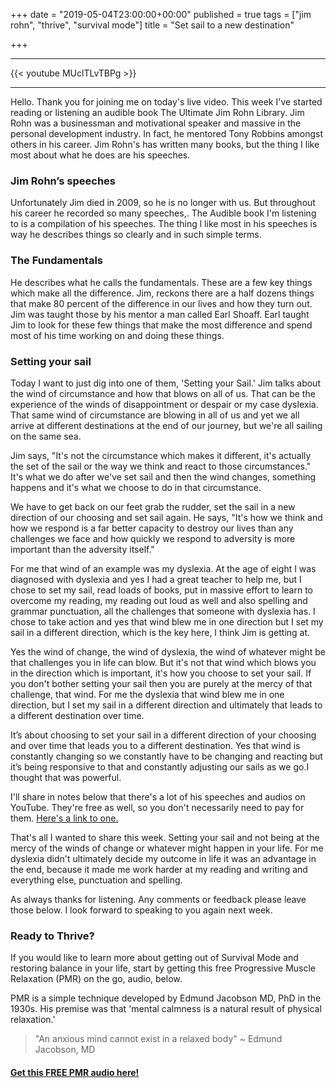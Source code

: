 +++
date = "2019-05-04T23:00:00+00:00"
published = true
tags = ["jim rohn", "thrive", "survival mode"]
title = "Set sail to a new destination"

+++
***
{{< youtube MUclTLvTBPg >}}
***


Hello. Thank you for joining me on today's live video. This week I've started reading or listening an audible book The Ultimate Jim Rohn Library. Jim Rohn was a businessman and motivational speaker and massive in the personal development industry. In fact, he mentored Tony Robbins amongst others in his career. Jim Rohn's has written many books, but the thing I like most about what he does are his speeches.

### Jim Rohn’s speeches

Unfortunately Jim died in 2009, so he is no longer with us. But throughout his career he recorded so many speeches,. The Audible book I'm listening to is a compilation of his speeches. The thing l like most in his speeches is way he describes things so clearly and in such simple terms. 

### The Fundamentals

He describes what he calls the fundamentals. These are a few key things which make all the difference. Jim, reckons there are a half dozens things that make 80 percent of the difference in our lives and how they turn out. Jim was taught those by his mentor a man called Earl Shoaff. Earl taught Jim to look for these few things that make the most difference and spend most of his time working on and doing these things. 

### Setting your sail

Today I want to just dig into one of them, 'Setting your Sail.' Jim talks about the wind of circumstance and how that blows on all of us. That can be the experience of the winds of disappointment or despair or my case dyslexia. That same wind of circumstance are blowing in all of us and yet we all arrive at different destinations at the end of our journey, but we're all sailing on the same sea. 

Jim says, "It's not the circumstance which makes it different, it's actually the set of the sail or the way we think and react to those circumstances." It's what we do after we've set sail and then the wind changes, something happens and it's what we choose to do in that circumstance.

We have to get back on our feet grab the rudder, set the sail in a new direction of our choosing and set sail again. He says, "It's how we think and how we respond is a far better capacity to destroy our lives than any challenges we face and how quickly we respond to adversity is more important than the adversity itself." 

For me that wind of an example was my dyslexia. At the age of eight I was diagnosed with dyslexia and yes I had a great teacher to help me, but I chose to set my sail, read loads of books, put in massive effort to learn to overcome my reading, my reading out loud as well and also spelling and grammar punctuation, all the challenges that someone with dyslexia has. I chose to take action and yes that wind blew me in one direction but I set my sail in a different direction, which is the key here, I think Jim is getting at.  

Yes the wind of change, the wind of dyslexia, the wind of whatever might be that challenges you in life can blow. But it's not that wind which blows you in the direction which is important, it's how you choose to set your sail. If you don't bother setting your sail then you are purely at the mercy of that challenge, that wind.
For me the dyslexia that wind blew me in one direction, but I set my sail in a different direction and ultimately that leads to a different destination over time.

It’s about choosing to set your sail in a different direction of your choosing and over time that leads you to a different destination. Yes that wind is constantly changing so we constantly have to be changing and reacting but it’s being responsive to that and constantly adjusting our sails as we go.I thought that was powerful. 

I'll share in notes below that there's a lot of his speeches and audios on YouTube. They're free as well, so you don't necessarily need to pay for them. [Here's a link to one.](https://youtu.be/qRLLH1fL6cI)

That's all I wanted to share this week. Setting your sail and not being at the mercy of the winds of change or whatever might happen in your life. For me dyslexia didn't ultimately decide my outcome in life it was an advantage in the end, because it made me work harder at my reading and writing and everything else, punctuation and spelling.

As always thanks for listening. Any comments or feedback please leave those below. I look forward to speaking to you again next week.


### Ready to Thrive?

If you would like to learn more about getting out of Survival Mode and restoring balance in your life, start by getting this free Progressive Muscle Relaxation (PMR) on the go, audio, below. 

PMR is a simple technique developed by Edmund Jacobson MD, PhD in the 1930s. His premise was that 'mental calmness is a natural result of physical relaxation.' 

> "An anxious mind cannot exist in a relaxed body" ~ Edmund Jacobson, MD


#### [Get this FREE PMR audio here!](https://fearextinguishers.com/)
